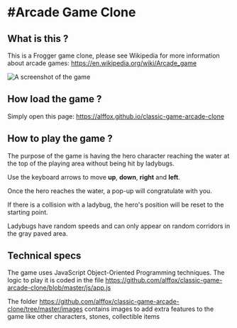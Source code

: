 #Arcade Game Clone
===============================

## What is this ?
This is a Frogger game clone, please see Wikipedia for more information about arcade games: https://en.wikipedia.org/wiki/Arcade_game

![A screenshot of the game](https://github.com/alffox/classic-game-arcade-clone/tree/master/images/frogger.png)

## How load the game ?
Simply open this page: https://alffox.github.io/classic-game-arcade-clone

## How to play the game ?
The purpose of the game is having the hero character reaching the water at the top of the playing area without being hit by ladybugs.

Use the keyboard arrows to move **up**, **down**, **right** and **left**.

Once the hero reaches the water, a pop-up will congratulate with you.

If there is a collision with a ladybug, the hero's position will be reset to the starting point.

Ladybugs have random speeds and can only appear on random corridors in the gray paved area.

## Technical specs
The game uses JavaScript Object-Oriented Programming techniques. The logic to play it is coded in the file https://github.com/alffox/classic-game-arcade-clone/blob/master/js/app.js

The folder https://github.com/alffox/classic-game-arcade-clone/tree/master/images contains images to add extra features to the game like other characters, stones, collectible items
